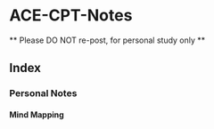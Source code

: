 # ACE-CPT-Notes
** Please DO NOT re-post, for personal study only **

## Index

### Personal Notes

#### Mind Mapping
